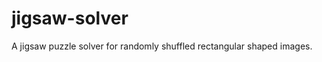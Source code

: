 jigsaw-solver
=============

A jigsaw puzzle solver for randomly shuffled rectangular shaped images.
